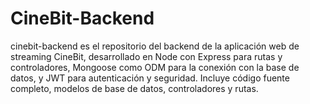# CineBit-Backend
cinebit-backend es el repositorio del backend de la aplicación web de streaming CineBit, desarrollado en Node con Express para rutas y controladores, Mongoose como ODM para la conexión con la base de datos, y JWT para autenticación y seguridad. Incluye código fuente completo, modelos de base de datos, controladores y rutas.





